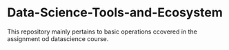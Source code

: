 # Data-Science-Tools-and-Ecosystem
This repository mainly pertains to basic operations ccovered in the assignment od datascience course.
